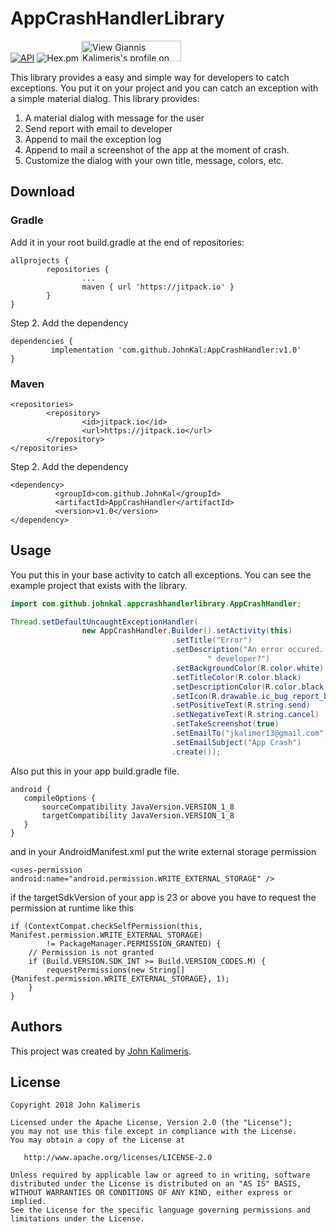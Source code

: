 # AppCrashHandlerLibrary

[![API](https://img.shields.io/badge/API-27%2B-brightgreen.svg?style=flat)](https://android-arsenal.com/api?level=27)
![Hex.pm](https://img.shields.io/hexpm/l/plug.svg)
<a href="https://gr.linkedin.com/pub/giannis-kalimeris/33/76a/240">
 <img src="https://static.licdn.com/scds/common/u/img/webpromo/btn_viewmy_160x33.png" width="160" height="33" border="0" alt="View Giannis Kalimeris's profile on LinkedIn">
</a>

This library provides a easy and simple way for developers to catch exceptions.
You put it on your project and you can catch an exception with a simple material dialog.
This library provides:

1. A material dialog with message for the user
2. Send report with email to developer
3. Append to mail the exception log
4. Append to mail a screenshot of the app at the moment of crash.
5. Customize the dialog with your own title, message, colors, etc.


## Download

### Gradle

Add it in your root build.gradle at the end of repositories:
```
allprojects {
        repositories {
                ...
                maven { url 'https://jitpack.io' }
        }
}
```

Step 2. Add the dependency

```
dependencies {
         implementation 'com.github.JohnKal:AppCrashHandler:v1.0'
}
```

### Maven
```
<repositories>
        <repository>
                <id>jitpack.io</id>
                <url>https://jitpack.io</url>
        </repository>
</repositories>
```

Step 2. Add the dependency
```
<dependency>
          <groupId>com.github.JohnKal</groupId>
          <artifactId>AppCrashHandler</artifactId>
          <version>v1.0</version>
</dependency>
```

## Usage

You put this in your base activity to catch all exceptions. You can see the example project that exists with the library.
```java
import com.github.johnkal.appcrashhandlerlibrary.AppCrashHandler;

Thread.setDefaultUncaughtExceptionHandler(
                new AppCrashHandler.Builder().setActivity(this)
                                    .setTitle("Error")
                                    .setDescription("An error occured. Do you want to send report to" +
                                            " developer?")
                                    .setBackgroundColor(R.color.white)
                                    .setTitleColor(R.color.black)
                                    .setDescriptionColor(R.color.black)
                                    .setIcon(R.drawable.ic_bug_report_black_24dp)
                                    .setPositiveText(R.string.send)
                                    .setNegativeText(R.string.cancel)
                                    .setTakeScreenshot(true)
                                    .setEmailTo("jkalimer13@gmail.com")
                                    .setEmailSubject("App Crash")
                                    .create());
```

Also put this in your app build.gradle file.
```
android {
   compileOptions {
       sourceCompatibility JavaVersion.VERSION_1_8
       targetCompatibility JavaVersion.VERSION_1_8
   }
}
```

and in your AndroidManifest.xml put the write external storage permission
```
<uses-permission android:name="android.permission.WRITE_EXTERNAL_STORAGE" />
```

if the targetSdkVersion of your app is 23 or above you have to request the permission at runtime like this
```
if (ContextCompat.checkSelfPermission(this, Manifest.permission.WRITE_EXTERNAL_STORAGE)
        != PackageManager.PERMISSION_GRANTED) {
    // Permission is not granted
    if (Build.VERSION.SDK_INT >= Build.VERSION_CODES.M) {
        requestPermissions(new String[] {Manifest.permission.WRITE_EXTERNAL_STORAGE}, 1);
    }
}
```

## Authors
This project was created by [John Kalimeris](https://www.linkedin.com/in/giannis-kalimeris-24076a33/).


## License

```
Copyright 2018 John Kalimeris

Licensed under the Apache License, Version 2.0 (the "License");
you may not use this file except in compliance with the License.
You may obtain a copy of the License at

   http://www.apache.org/licenses/LICENSE-2.0

Unless required by applicable law or agreed to in writing, software
distributed under the License is distributed on an "AS IS" BASIS,
WITHOUT WARRANTIES OR CONDITIONS OF ANY KIND, either express or implied.
See the License for the specific language governing permissions and
limitations under the License.
```
